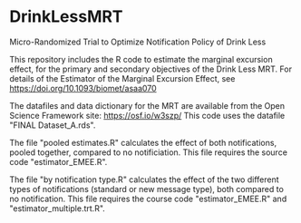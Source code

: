 # DrinkLessMRT
Micro-Randomized Trial to Optimize Notification Policy of Drink Less

This repository includes the R code to estimate the marginal excursion effect, for the primary and secondary objectives of the Drink Less MRT. 
For details of the Estimator of the Marginal Excursion Effect, see https://doi.org/10.1093/biomet/asaa070

The datafiles and data dictionary for the MRT are available from the Open Science Framework site: https://osf.io/w3szp/ This code uses the datafile "FINAL Dataset_A.rds". 

The file "pooled estimates.R" calculates the effect of both notifications, pooled together, compared to no notificiation. This file requires the source code "estimator_EMEE.R". 

The file "by notification type.R" calculates the effect of the two different types of notifications (standard or new message type), both compared to no notification. This file  requires the course code "estimator_EMEE.R" and "estimator_multiple.trt.R". 



